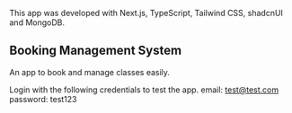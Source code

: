 This app was developed with Next.js, TypeScript, Tailwind CSS, shadcnUI and MongoDB.

## Booking Management System

An app to book and manage classes easily.

Login with the following credentials to test the app.
email: test@test.com
password: test123
